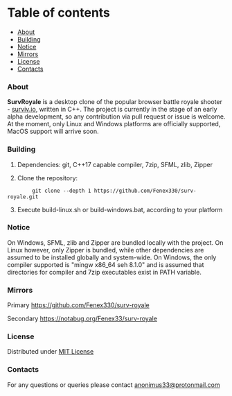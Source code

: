 # Table of contents

* [About](#About)
* [Building](#Building)
* [Notice](#Notice)
* [Mirrors](#Mirrors)
* [License](#License)
* [Contacts](#Contacts)



### About

**SurvRoyale** is a desktop clone of the popular browser battle royale shooter - [surviv.io](https://surviv.io/), written in C++.
The project is currently in the stage of an early alpha development, so any contribution via pull request or issue is welcome.
At the moment, only Linux and Windows platforms are officially supported, MacOS support will arrive soon.



### Building

1. Dependencies: git, C++17 capable compiler, 7zip, SFML, zlib, Zipper

2. Clone the repository:
```
        git clone --depth 1 https://github.com/Fenex330/surv-royale.git
```

3. Execute build-linux.sh or build-windows.bat, according to your platform



### Notice

On Windows, SFML, zlib and Zipper are bundled locally with the project. On Linux however, only Zipper is bundled,
while other dependencies are assumed to be installed globally and system-wide. On Windows, the only compiler supported is
"mingw x86_64 seh 8.1.0" and is assumed that directories for compiler and 7zip executables exist in PATH variable.



### Mirrors

Primary https://github.com/Fenex330/surv-royale

Secondary https://notabug.org/Fenex33/surv-royale



### License

Distributed under [MIT License](./LICENSE.txt)



### Contacts

For any questions or queries please contact anonimus33@protonmail.com
